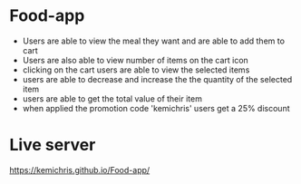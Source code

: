 # Food-app
- Users are able to view the meal they want and are able to add them to cart
- Users are also able to view number of items on the cart icon
- clicking on the cart users are able to view the selected items
- users are able to decrease and increase the the quantity of the selected item
- users are able to get the total value of their item
- when applied the promotion code 'kemichris' users get a 25% discount

# Live server
https://kemichris.github.io/Food-app/
